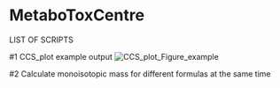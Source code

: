 # MetaboToxCentre

LIST OF SCRIPTS

#1 CCS_plot example output
![CCS_plot_Figure_example](https://user-images.githubusercontent.com/52497881/139583295-3dfbacde-f629-455b-972d-9a679bb14faf.png)

#2 Calculate monoisotopic mass for different formulas at the same time
